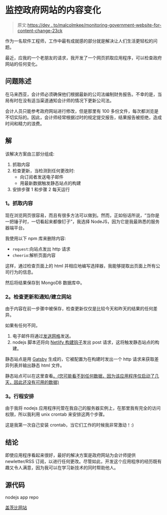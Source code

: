 # 监控政府网站的内容变化

> 原文:[https://dev . to/malcolmkee/monitoring-government-website-for-content-change-23ck](https://dev.to/malcolmkee/monitoring-government-website-for-content-change-23ck)

作为一名软件工程师，工作中最有成就感的部分就是解决让人们生活更轻松的问题。

最近，应我的一个老朋友的请求，我开发了一个网页抓取应用程序，可以检查政府网站的任何变化。

## [](#problem-statement)问题陈述

在马来西亚，会计师必须确保他们根据最新的公司法编制财务报告。不幸的是，当局有时在没有适当渠道通知会计师的情况下更新公司法。

会计人员只能参考政府网站进行修改，但是那里有 100 多份文件，每次都浏览是不切实际的。因此，会计师经常根据过时的规定提交报告，结果报告被拒绝，造成时间和精力的浪费。

## [](#the-solution)解

该解决方案由三部分组成:

1.  抓取内容
2.  检查更新，当检测到任何更改时:
    *   向订阅者发送电子邮件
    *   用最新数据触发静态站点的构建
3.  安排步骤 1 和步骤 2 每天运行

### [](#1-scraping-the-content)1。抓取内容

现在浏览网页很容易，而且有很多方法可以做到。然而，正如俗话所说，“当你是一把锤子时，一切看起来都像钉子”，我选择 NodeJS，因为它是我最熟悉的服务器端平台。

我使用以下 npm 库来删除内容:

*   `request`:向站点发出 http 请求
*   `cheerio`:解析页面内容

这样，通过检查页面上的 html 并相应地编写选择器，我能够提取出页面上所有公司行为的信息。

然后将结果保存到 MongoDB 数据库中。

### [](#2-checking-for-update-and-notifybuild-site)2。检查更新和通知/建立网站

由于内容在前一步骤中被保存，检查更新仅仅是比较今天和昨天的结果的任何差异。

如果有任何不同，

1.  电子邮件将通过[发送网格](https://sendgrid.com/)发送。
2.  nodejs 脚本还将向 [Netlify 构建钩子](https://www.netlify.com/docs/webhooks/)发出 post 请求，这将触发静态站点的构建。

静态站点是用 [Gatsby](https://www.gatsbyjs.org/) 生成的，它被配置为在构建时发出一个 http 请求来获取差异列表并输出静态 html 文件。

静态站点可以在这里查看[。(您可能看不到任何数据，因为该应用程序仅启动了几天，因此还没有可用的数据)](https://ssm-update.netlify.com/)

### [](#3-scheduling)3。行程安排

由于我将 nodejs 应用程序托管在我自己的服务器实例上，在那里我有完全的访问权限，所以我利用 unix crontab 来安排这两个步骤。

这是我第一次自己安装 crontab，当它们工作的时候我非常激动！:)

## [](#conclusion)结论

即使应用程序看起来很好，最好的解决方案是政府网站为会计师提供 newletter/RSS 订阅，以进行任何更改。尽管如此，开发这个应用程序的经历既有趣又令人满意，因为我可以在学习新技术的同时帮助他人。

## [](#source-code)源代码

nodejs app repo

[盖茨比网站](https://github.com/malcolm-kee/ssm-update)